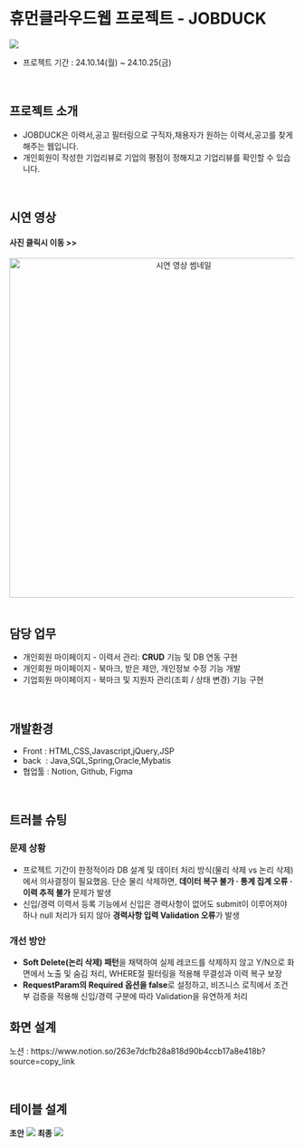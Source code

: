 <h1>휴먼클라우드웹 프로젝트 - JOBDUCK</h1>
<img src="https://github.com/user-attachments/assets/1e5671d6-3f90-4fb4-a4cf-9bdfb9e7f675"/>
<ul>
  <li>프로젝트 기간 : 24.10.14(월) ~ 24.10.25(금)</li>
</ul>
&nbsp
<h2>프로젝트 소개</h2>
<ul>
  <li>JOBDUCK은 이력서,공고 필터링으로 구직자,채용자가 원하는 이력서,공고를 찾게 해주는 웹입니다.</li>
  <li>개인회원이 작성한 기업리뷰로 기업의 평점이 정해지고 기업리뷰를 확인할 수 있습니다.</li>
</ul>
&nbsp

<h2>시연 영상</h2>
<h4>사진 클릭시 이동 >> </h4>
<div align="center">
<a href="https://www.youtube.com/watch?v=Xy2ZWm1QUCk">
  <img src="https://img.youtube.com/vi/Xy2ZWm1QUCk/0.jpg" alt="시연 영상 썸네일" width="600"/>
</a>
</div>
&nbsp

<h2>담당 업무</h2>
<ul>
  <li>개인회원 마이페이지 - 이력서 관리: <strong>CRUD</strong> 기능 및 DB 연동 구현</li>
  <li>개인회원 마이페이지 - 북마크, 받은 제안, 개인정보 수정 기능 개발</li>
  <li>기업회원 마이페이지 - 북마크 및 지원자 관리(조회 / 상태 변경) 기능 구현</li>
</ul>
&nbsp

<h2>개발환경</h2>
<ul>
  <li>Front : HTML,CSS,Javascript,jQuery,JSP</li>
  <li>back &nbsp: Java,SQL,Spring,Oracle,Mybatis</li>
  <li>협업툴 : Notion, Github, Figma</li>
</ul>
&nbsp

<h2>트러블 슈팅</h2>
<h3>문제 상황</h3>
<ul>
  <li>프로젝트 기간이 한정적이라 DB 설계 및 데이터 처리 방식(물리 삭제 vs 논리 삭제)에서 의사결정이 필요했음. 
      단순 물리 삭제하면, <strong>데이터 복구 불가 · 통계 집계 오류 · 이력 추적 불가</strong> 문제가 발생</li>
  <li>신입/경력 이력서 등록 기능에서 신입은 경력사항이 없어도 submit이 이루어져야 하나 
      null 처리가 되지 않아 <strong>경력사항 입력 Validation 오류</strong>가 발생</li>
</ul>

<h3>개선 방안</h3>
<ul>
  <li><strong>Soft Delete(논리 삭제) 패턴</strong>을 채택하여 실제 레코드를 삭제하지 않고 Y/N으로 화면에서 노출 및 숨김 처리, 
      WHERE절 필터링을 적용해 무결성과 이력 복구 보장</li>
  <li><strong>RequestParam의 Required 옵션을 false</strong>로 설정하고, 
      비즈니스 로직에서 조건부 검증을 적용해 신입/경력 구분에 따라 Validation을 유연하게 처리</li>
</ul>

<h2>화면 설계</h2>
<p>노션 : https://www.notion.so/263e7dcfb28a818d90b4ccb17a8e418b?source=copy_link</p>
&nbsp

<h2>테이블 설계</h2>
<b>초안</b>
<img src="https://github.com/user-attachments/assets/65438436-7bfa-407c-999e-2bb93436589f">
<b>최종</b>
<img src="https://github.com/user-attachments/assets/ef1d5070-062b-4310-980b-6f62655af689">


